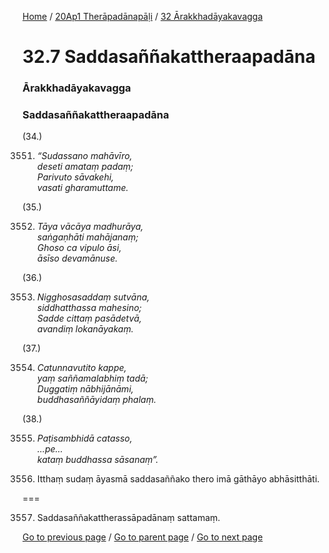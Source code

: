
[Home](/) / [20Ap1 Therāpadānapāḷi](/tipitaka/20Ap1.md) / [32 Ārakkhadāyakavagga](/tipitaka/20Ap1/32.md)

# 32.7 Saddasaññakattheraapadāna

### Ārakkhadāyakavagga

### Saddasaññakattheraapadāna

(34.)

3551. _“Sudassano mahāvīro,_  
_deseti amataṃ padaṃ;_  
_Parivuto sāvakehi,_  
_vasati gharamuttame._  


(35.)

3552. _Tāya vācāya madhurāya,_  
_saṅgaṇhāti mahājanaṃ;_  
_Ghoso ca vipulo āsi,_  
_āsīso devamānuse._  


(36.)

3553. _Nigghosasaddaṃ sutvāna,_  
_siddhatthassa mahesino;_  
_Sadde cittaṃ pasādetvā,_  
_avandiṃ lokanāyakaṃ._  


(37.)

3554. _Catunnavutito kappe,_  
_yaṃ saññamalabhiṃ tadā;_  
_Duggatiṃ nābhijānāmi,_  
_buddhasaññāyidaṃ phalaṃ._  


(38.)

3555. _Paṭisambhidā catasso,_  
_…pe…_  
_kataṃ buddhassa sāsanaṃ”._  


3556. Itthaṃ sudaṃ āyasmā saddasaññako thero imā gāthāyo abhāsitthāti.

===

3557. Saddasaññakattherassāpadānaṃ sattamaṃ.



[Go to previous page](/tipitaka/20Ap1/32/32.6.md) / [Go to parent page](/tipitaka/20Ap1/32.md) / [Go to next page](/tipitaka/20Ap1/32/32.8.md)


